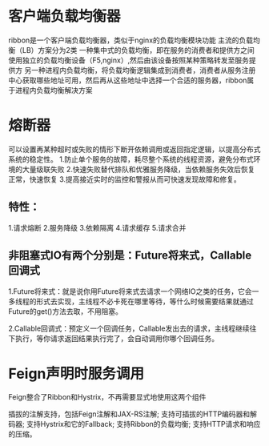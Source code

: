 # 客户端负载均衡器

ribbon是一个客户端负载均衡器，类似于nginx的负载均衡模块功能
主流的负载均衡（LB）方案分为2类
一种集中式的负载均衡，即在服务的消费者和提供方之间使用独立的负载均衡设备（F5,nginx）,然后由该设备按照某种策略转发至服务提供方
另一种进程内负载均衡，将负载均衡逻辑集成到消费者，消费者从服务注册中心获取哪些地址可用，然后再从这些地址中选择一个合适的服务器，ribbon属于进程内负载均衡解决方案

# 熔断器

可以设置再某种超时或失败的情形下断开依赖调用或返回指定逻辑，以提高分布式系统的稳定性。
1.防止单个服务的故障，耗尽整个系统的线程资源，避免分布式环境的大量级联失败
2.快速失败替代排队和优雅服务降级，当依赖服务失效后恢复正常，快速恢复
3.提高接近实时的监控和警报从而可快速发现故障和修复。
## 特性：
1.请求熔断
2.服务降级
3.依赖隔离
4.请求缓存
5.请求合并

## 非阻塞式IO有两个分别是：Future将来式，Callable回调式

1.Future将来式：就是说你用Future将来式去请求一个网络IO之类的任务，它会一多线程的形式去实现，主线程不必卡死在哪里等待，等什么时候需要结果就通过Future的get()方法去取，不用阻塞。

2.Callable回调式：预定义一个回调任务，Callable发出去的请求，主线程继续往下执行，等你请求返回结果执行完了，会自动调用你哪个回调任务。

# Feign声明时服务调用
Feign整合了Ribbon和Hystrix，不再需要显式地使用这两个组件

插拔的注解支持，包括Feign注解和JAX-RS注解;
支持可插拔的HTTP编码器和解码器;
支持Hystrix和它的Fallback;
支持Ribbon的负载均衡;
支持HTTP请求和响应的压缩。